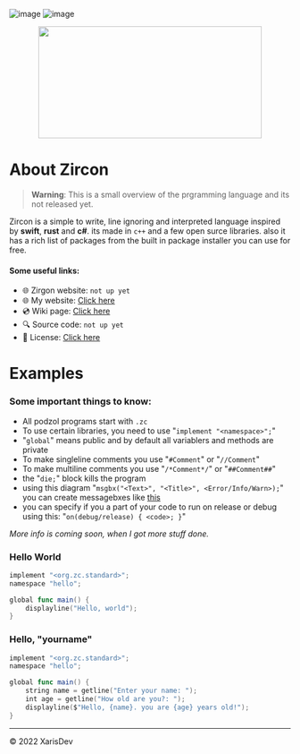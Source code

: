 ![image](https://img.shields.io/badge/Version-0.0.0-red)
![image](https://img.shields.io/badge/license-MIT-green)

<p align="center"><img src="https://cdn.discordapp.com/attachments/936652528966320168/1007262058766667796/Zircon_Logo_Transparent_Dark.png#gh-dark-mode-only" width="400" height="200"></p>


# About Zircon
> **Warning**: This is a small overview of the prgramming language and its not released yet.

Zircon is a simple to write, line ignoring and interpreted language inspired by **swift**, **rust** and **c#**. its made in ``c++`` and a few open surce libraries. also it has a rich list of packages from the built in package installer you can use for free.

#### Some useful links:
- 🌐 Zirgon website: `not up yet`
- 🌐 My website: [Click here](https://www.xarisdev.com/)
- 💿 Wiki page: [Click here](https://github.com/vp10gr/podzol/wiki)
- 🔍 Source code: `not up yet`
- 🧶 License: [Click here](https://github.com/vp10gr/podzol/blob/main/license)

 

# Examples 
### Some important things to know:
- All podzol programs start with ``.zc``
- To use certain libraries, you need to use "``implement "<namespace>";``"
- "``global``" means public and by default all variablers and methods are private
- To make singleline comments you use "``#Comment``" or "``//Comment``"
- To make multiline comments you use "``/*Comment*/``" or "``##Comment##``"
- the "``die;``" block kills the program
- using this diagram "``msgbx("<Text>", "<Title>", <Error/Info/Warn>);``" you can create messagebxes like [this](https://imgur.com/a/XxfUIIg) 
- you can specify if you a part of your code to run on release or debug using this: "``on(debug/release) { <code>; }``" 

*More info is coming soon, when I got more stuff done.*

### Hello World

```swift
implement "<org.zc.standard>";
namespace "hello";

global func main() {
    displayline("Hello, world");
}
```

### Hello, "yourname"

```swift
implement "<org.zc.standard>";
namespace "hello";

global func main() {
    string name = getline("Enter your name: ");
    int age = getline("How old are you?: ");
    displayline($"Hello, {name}. you are {age} years old!");
}

```

---
© 2022 XarisDev
